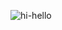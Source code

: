 ![hi-hello](https://user-images.githubusercontent.com/81690619/145226694-2a72a27e-e404-406a-a84b-ba51b712896d.gif)

